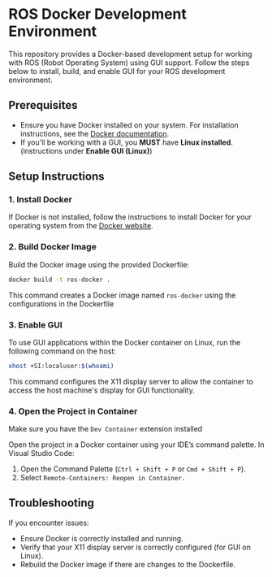 # ROS Docker Development Environment

This repository provides a Docker-based development setup for working with ROS (Robot Operating System) using GUI support. Follow the steps below to install, build, and enable GUI for your ROS development environment.

## Prerequisites

- Ensure you have Docker installed on your system. For installation instructions, see the [Docker documentation](https://docs.docker.com/get-docker/).
- If you'll be working with a GUI, you **MUST** have **Linux installed**. (instructions under __Enable GUI (Linux)__)

## Setup Instructions

### 1. Install Docker
If Docker is not installed, follow the instructions to install Docker for your operating system from the [Docker website](https://docs.docker.com/get-docker/).

### 2. Build Docker Image

Build the Docker image using the provided Dockerfile:
```bash
docker build -t ros-docker .
```

This command creates a Docker image named `ros-docker` using the configurations in the Dockerfile

### 3. Enable GUI 

To use GUI applications within the Docker container on Linux, run the following command on the host:
```bash
xhost +SI:localuser:$(whoami)
```
This command configures the X11 display server to allow the container to access the host machine's display for GUI functionality.

### 4. Open the Project in Container

Make sure you have the `Dev Container` extension installed

Open the project in a Docker container using your IDE’s command palette. In Visual Studio Code:

1. Open the Command Palette (`Ctrl + Shift + P` or `Cmd + Shift + P`).
2. Select `Remote-Containers: Reopen in Container.`

## Troubleshooting 

If you encounter issues:

- Ensure Docker is correctly installed and running.
- Verify that your X11 display server is correctly configured (for GUI on Linux).
- Rebuild the Docker image if there are changes to the Dockerfile.
